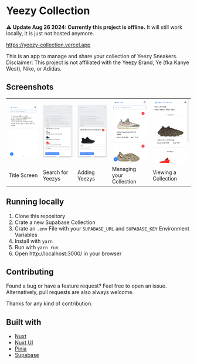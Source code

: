 # Yeezy Collection

⚠️ **Update Aug 26 2024: Currently this project is offline.** It will still work locally, it is just not hosted anymore.

https://yeezy-collection.vercel.app

This is an app to manage and share your collection of Yeezy Sneakers.  
Disclaimer: This project is not affiliated with the Yeezy Brand, Ye (fka Kanye West), Nike, or Adidas.

## Screenshots

|                         |                          |                       |                              |                        |
| ----------------------- | ------------------------ | --------------------- | ---------------------------- | ---------------------- |
| ![](./assets/title.png) | ![](./assets/search.png) | ![](./assets/add.png) | ![](./assets/collection.png) | ![](./assets/view.png) |
| Title Screen            | Search for Yeezys        | Adding Yeezys         | Managing your Collection     | Viewing a Collection   |

## Running locally

1. Clone this repository
2. Crate a new Supabase Collection
3. Crate an `.env` File with your `SUPABASE_URL` and `SUPABASE_KEY` Environment Variables
4. Install with `yarn`
5. Run with `yarn run`
6. Open http://localhost:3000/ in your browser

## Contributing

Found a bug or have a feature request? Feel free to open an issue.  
Alternatively, pull requests are also always welcome.

Thanks for any kind of contribution.

## Built with

-   [Nuxt](https://nuxt.com/)
-   [Nuxt UI](https://ui.nuxt.com/)
-   [Pinia](https://pinia.vuejs.org/)
-   [Supabase](https://supabase.com/)

